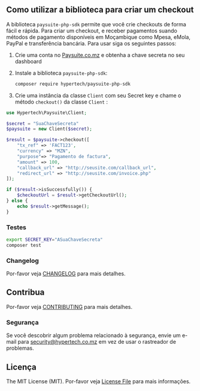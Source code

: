 ## Como utilizar a biblioteca para criar um checkout

A biblioteca `paysuite-php-sdk` permite que você crie checkouts de forma fácil e rápida. Para criar um checkout, e receber pagamentos suando métodos de pagamento disponíveis em Moçambique como Mpesa, eMola, PayPal e transferência bancária.
Para usar siga os seguintes passos:

1. Crie uma conta no [Paysuite.co.mz](https://paysuite.co.mz) e obtenha a chave secreta no seu dashboard

2. Instale a biblioteca `paysuite-php-sdk`:

    ```bash
    composer require hypertech/paysuite-php-sdk
    ```

3. Crie uma instância da classe `Client` com seu Secret key e chame o método `checkout()` da classe `Client` :

```php
use Hypertech\Paysuite\Client;

$secret = "SuaChaveSecreta"
$paysuite = new Client($secret);

$result = $paysuite->checkout([
    "tx_ref" => 'FACT123',
    "currency" => "MZN",
    "purpose"=> "Pagamento de factura",
    "amount" => 100,
    "callback_url" => "http://seusite.com/callback_url",
    "redirect_url" => "http://seusite.com/invoice.php"
]);

if ($result->isSuccessfully()) {
    $checkoutUrl = $result->getCheckoutUrl();
} else {
    echo $result->getMessage();
}
```


### Testes

``` bash
export SECRET_KEY="ASuaChaveSecreta"
composer test
```

### Changelog

Por-favor veja [CHANGELOG](CHANGELOG.md) para mais detalhes.

## Contribua

Por-favor veja [CONTRIBUTING](CONTRIBUTING.md) para mais detalhes.

### Segurança

Se você descobrir algum problema relacionado à segurança, envie um e-mail para security@hypertech.co.mz em vez de usar o rastreador de problemas.


## Licença

The MIT License (MIT). Por-favor veja [License File](LICENSE.md) para mais informações.